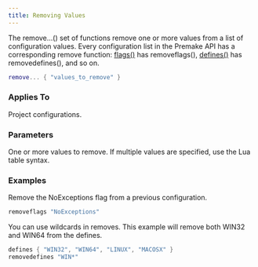 ```yaml
---
title: Removing Values
---
```


The remove...() set of functions remove one or more values from a list of configuration values. Every configuration list in the Premake API has a corresponding remove function: [flags()](flags.md) has removeflags(), [defines()](defines.md) has removedefines(), and so on.

```lua
remove... { "values_to_remove" }
```

### Applies To ###

Project configurations.

### Parameters ###

One or more values to remove. If multiple values are specified, use the Lua table syntax.

### Examples ###

Remove the NoExceptions flag from a previous configuration.

```lua
removeflags "NoExceptions"
```

You can use wildcards in removes. This example will remove both WIN32 and WIN64 from the defines.

```lua
defines { "WIN32", "WIN64", "LINUX", "MACOSX" }
removedefines "WIN*"
```
